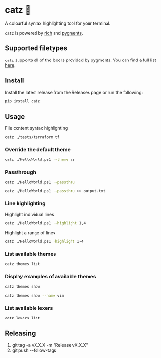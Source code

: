 # catz :pencil:

A colourful syntax highlighting tool for your terminal.

`catz` is powered by [rich](https://github.com/willmcgugan/rich) and [pygments](https://github.com/pygments/pygments).

## Supported filetypes

`catz` supports all of the lexers provided by pygments. You can find a full list [here](https://pygments.org/docs/lexers/).

## Install

Install the latest release from the Releases page or run the following:

```bash
pip install catz
```

## Usage

File content syntax highlighting

```bash
catz ./tests/terraform.tf
```

### Override the default theme

```bash
catz ./HelloWorld.ps1 --theme vs
```

### Passthrough

```bash
catz ./HelloWorld.ps1 --passthru
```

```bash
catz ./HelloWorld.ps1 --passthru >> output.txt
```

### Line highlighting

Highlight individual lines

```bash
catz ./HelloWorld.ps1 --highlight 1,4
```

Highlight a range of lines

```bash
catz ./HelloWorld.ps1 -highlight 1-4
```

### List available themes

```bash
catz themes list
```

### Display examples of available themes

```bash
catz themes show
```

```bash
catz themes show --name vim
```

### List available lexers

```bash
catz lexers list
```

## Releasing

1. git tag -a vX.X.X -m "Release vX.X.X"
2. git push --follow-tags
